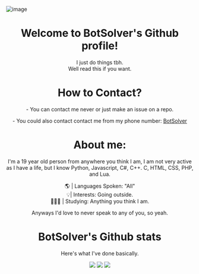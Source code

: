 <!-- ![Header](./header.png) -->
![image](https://cdn.discordapp.com/attachments/1098267852689129514/1147081672718815313/1-background.png)
                                                             <div align="right">

</p>
<div align="center">
<h1 align="center">Welcome to BotSolver's Github profile!</h1>
  I just do things tbh.
 <div align="center">
 Well read this if you want.
</p>
<div align="center">

<div align="center"> 
<h1 align="center">How to Contact?</h1>
<h align="center">- You can contact me never or just make an issue on a repo.
</p>
<h align="center">- You could also contact contact me from my phone number: <a href="https://kekma.net">BotSolver</a>
<h
<div align="center"> 
</p>
<h1 align="center">About me:</h1>

<div align="center"> 
I'm a 19 year old person from anywhere you think I am, I am not very active as I have a life, but I know Python, Javascript, C#, C++. C, HTML, CSS, PHP, and Lua.
</p>
<div align="center"> 
 🌎 | Languages Spoken: "All"
 <div align="center"> 
 💡| Interests: Going outside.
 <div align="center"> 
 🧑🏽‍🎓 | Studying: Anything you think I am.
 
 </p>
Anyways I'd love to never speak to any of you, so yeah.

<!---
BotSolver/BotSolver is a `README.md` repository (this file) is viewed on my GitHub profile.
--->

<h1 align="center">BotSolver's Github stats</h1>
</p>
<div align="center"> 
Here's what I've done basically.
<a href="https://github.com/BotSolver"></a>
<p align="center">
  <img src="https://github-readme-stats.vercel.app/api/pin/?username=botsolver&repo=bettermint" />
  <img src="https://github-readme-stats.vercel.app/api?username=botsolver&theme=midnight-purple&show_icons=true" />
  <img src="https://github-readme-stats.vercel.app/api/top-langs/?username=botsolver&layout=compact" />
</p>

<!-- ![BotSolver's GitHub stats](https://github-readme-stats.vercel.app/api?username=botsolver&theme=midnight-purple&show_icons=true)
 -->


<!-- ![Footer](./footer.png) -->
